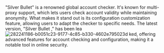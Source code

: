 "Silver Bullet" is a renowned global account checker. It's known for multi-proxy support, which lets users check account validity while maintaining anonymity. What makes it stand out is its configuration customization feature, allowing users to adapt the checker to specific needs. The latest version, "Silver Bullet ," has been lea![282241186-b0051c23-9177-4c85-b330-4602e795023d](https://github.com/user-attachments/assets/28315adf-73fa-4224-91cb-5be99b0113f4)
ked, offering advanced features for account checking and configuration, making it a notable tool in online security. 
